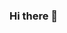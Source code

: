 ### Hi there 👋

<!--
**anurag12-webster/anurag12-webster** is a ✨ _special_ ✨ repository because its `README.md` (this file) appears on your GitHub profile.

Here are some ideas to get you started:

- 🔭 I’m currently working on Python and Machine learning 
- 🌱 I’m currently learning Artificial Intellligence and Data science
- 👯 I’m looking to collaborate on Machine Learning
- 🤔 I’m looking for help with ...
- 💬 Ask me about Data Analytics, Software Engineering, UX Design
- 📫 How to reach me: anuragkanade6@gmail.com
- 😄 Pronouns: Edwix
- ⚡ Fun fact: 
[![GitHub Streak](https://github-readme-streak-stats.herokuapp.com?user=anurag12-webster)](https://git.io/streak-stats)
-->
